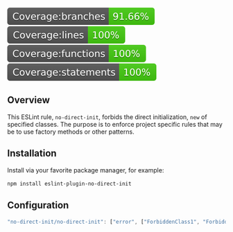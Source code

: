 ![Branches](./coverage/badge-branches.svg)
![Lines](./coverage/badge-lines.svg)
![Functions](./coverage/badge-functions.svg)
![Statements](./coverage/badge-statements.svg)

## Overview

This ESLint rule, `no-direct-init`, forbids the direct initialization, `new`  of specified classes.
The purpose is to enforce project specific rules that may be to use factory methods or other patterns.

## Installation
Install via your favorite package manager, for example:

```bash
npm install eslint-plugin-no-direct-init
```


## Configuration

```js
"no-direct-init/no-direct-init": ["error", ["ForbiddenClass1", "ForbiddenClass2"]]
```
